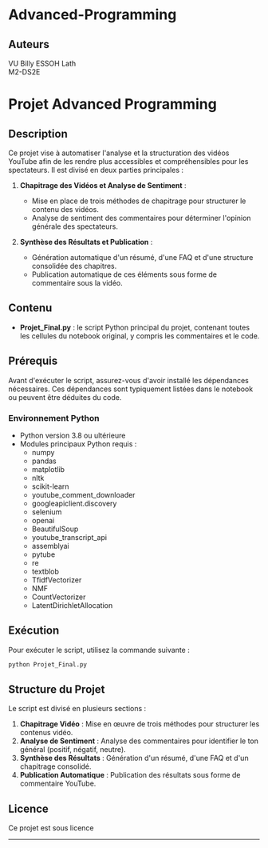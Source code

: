# Advanced-Programming
## Auteurs

VU Billy
ESSOH Lath\
M2-DS2E

# Projet Advanced Programming

## Description

Ce projet vise à automatiser l'analyse et la structuration des vidéos YouTube afin de les rendre plus accessibles et compréhensibles pour les spectateurs. Il est divisé en deux parties principales :

1. **Chapitrage des Vidéos et Analyse de Sentiment** :
   - Mise en place de trois méthodes de chapitrage pour structurer le contenu des vidéos.
   - Analyse de sentiment des commentaires pour déterminer l'opinion générale des spectateurs.

2. **Synthèse des Résultats et Publication** :
   - Génération automatique d'un résumé, d'une FAQ et d'une structure consolidée des chapitres.
   - Publication automatique de ces éléments sous forme de commentaire sous la vidéo.

## Contenu

- **Projet\_Final.py** : le script Python principal du projet, contenant toutes les cellules du notebook original, y compris les commentaires et le code.

## Prérequis

Avant d'exécuter le script, assurez-vous d'avoir installé les dépendances nécessaires. Ces dépendances sont typiquement listées dans le notebook ou peuvent être déduites du code.

### Environnement Python

- Python version 3.8 ou ultérieure
- Modules principaux Python requis :
  - numpy
  - pandas
  - matplotlib
  - nltk
  - scikit-learn
  - youtube_comment_downloader
  - googleapiclient.discovery
  - selenium
  - openai
  - BeautifulSoup
  - youtube_transcript_api
  - assemblyai
  - pytube
  - re
  - textblob
  - TfidfVectorizer
  - NMF
  - CountVectorizer
  - LatentDirichletAllocation


## Exécution

Pour exécuter le script, utilisez la commande suivante :

```bash
python Projet_Final.py
```

## Structure du Projet

Le script est divisé en plusieurs sections :

1. **Chapitrage Vidéo** : Mise en œuvre de trois méthodes pour structurer les contenus vidéo.
2. **Analyse de Sentiment** : Analyse des commentaires pour identifier le ton général (positif, négatif, neutre).
3. **Synthèse des Résultats** : Génération d'un résumé, d'une FAQ et d'un chapitrage consolidé.
4. **Publication Automatique** : Publication des résultats sous forme de commentaire YouTube.


## Licence

Ce projet est sous licence

---

